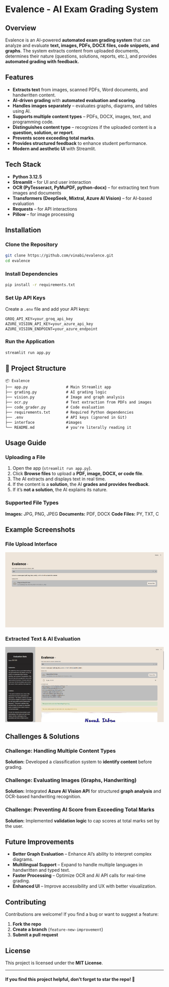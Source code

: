 # Evalence - AI Exam Grading System

## Overview
Evalence is an AI-powered **automated exam grading system** that can analyze and evaluate **text, images, PDFs, DOCX files, code snippets, and graphs**. The system extracts content from uploaded documents, determines their nature (questions, solutions, reports, etc.), and provides **automated grading with feedback.**

## Features
- **Extracts text** from images, scanned PDFs, Word documents, and handwritten content.
- **AI-driven grading** with **automated evaluation and scoring**.
- **Handles images separately** – evaluates graphs, diagrams, and tables using AI.
- **Supports multiple content types** – PDFs, DOCX, images, text, and programming code.
- **Distinguishes content type** – recognizes if the uploaded content is a **question, solution, or report**.
- **Prevents score exceeding total marks**.
- **Provides structured feedback** to enhance student performance.
- **Modern and aesthetic UI** with Streamlit.

## Tech Stack
- **Python 3.12.5**
- **Streamlit** – for UI and user interaction
- **OCR (PyTesseract, PyMuPDF, python-docx)** – for extracting text from images and documents
- **Transformers (DeepSeek, Mixtral, Azure AI Vision)** – for AI-based evaluation
- **Requests** – for API interactions
- **Pillow** – for image processing

## Installation
### Clone the Repository
```bash
git clone https://github.com/vinabi/evalence.git
cd evalence
```

### Install Dependencies
```bash
pip install -r requirements.txt
```

### Set Up API Keys
Create a `.env` file and add your API keys:
```
GROQ_API_KEY=your_groq_api_key
AZURE_VISION_API_KEY=your_azure_api_key
AZURE_VISION_ENDPOINT=your_azure_endpoint
```

### Run the Application
```bash
streamlit run app.py
```

## 📂 Project Structure
```
📦 Evalence
├── app.py                 # Main Streamlit app
├── grading.py             # AI grading logic
├── vision.py              # Image and graph analysis
├── ocr.py                 # Text extraction from PDFs and images
├── code_grader.py         # Code evaluation
├── requirements.txt       # Required Python dependencies
├── .env                   # API keys (ignored in Git)
├── interface              #images
└── README.md              # you're literally reading it
```

## Usage Guide
### Uploading a File
1. Open the app (`streamlit run app.py`).
2. Click **Browse files** to upload a **PDF, image, DOCX, or code file**.
3. The AI extracts and displays text in real time.
4. If the content is a **solution**, the AI **grades and provides feedback**.
5. If it’s **not a solution**, the AI explains its nature.

### Supported File Types
**Images:** JPG, PNG, JPEG
**Documents:** PDF, DOCX
**Code Files:** PY, TXT, C

## Example Screenshots

### File Upload Interface
![Upload Interface](interface/ui.png)

### Extracted Text & AI Evaluation
![AI Grading](interface/1.png)

## Challenges & Solutions
### Challenge: Handling Multiple Content Types
**Solution:** Developed a classification system to **identify content** before grading.

### Challenge: Evaluating Images (Graphs, Handwriting)
**Solution:** Integrated **Azure AI Vision API** for structured **graph analysis** and OCR-based handwriting recognition.

### Challenge: Preventing AI Score from Exceeding Total Marks
**Solution:** Implemented **validation logic** to cap scores at total marks set by the user.

## Future Improvements
- **Better Graph Evaluation** – Enhance AI’s ability to interpret complex diagrams.
- **Multilingual Support** – Expand to handle multiple languages in handwritten and typed text.
- **Faster Processing** – Optimize OCR and AI API calls for real-time grading.
- **Enhanced UI** – Improve accessibility and UX with better visualization.

## Contributing
Contributions are welcome! If you find a bug or want to suggest a feature:
1. **Fork the repo**
2. **Create a branch** (`feature-new-improvement`)
3. **Submit a pull request**

## License
This project is licensed under the **MIT License**.

---

#### If you find this project helpful, don’t forget to star the repo! 🎀
